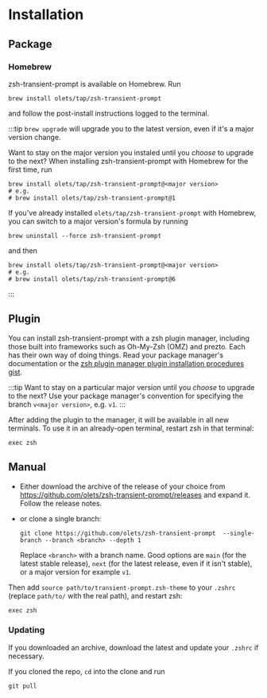 # Installation

## Package

### Homebrew

zsh-transient-prompt is available on Homebrew. Run

```shell
brew install olets/tap/zsh-transient-prompt
```

and follow the post-install instructions logged to the terminal.

:::tip
`brew upgrade` will upgrade you to the latest version, even if it's a major version change.

Want to stay on the major version you instaled until you _choose_ to upgrade to the next? When installing zsh-transient-prompt with Homebrew for the first time, run

```shell
brew install olets/tap/zsh-transient-prompt@<major version>
# e.g.
# brew install olets/tap/zsh-transient-prompt@1
```

If you've already installed `olets/tap/zsh-transient-prompt` with Homebrew, you can switch to a major version's formula by running

```shell
brew uninstall --force zsh-transient-prompt
```

and then

```shell
brew install olets/tap/zsh-transient-prompt@<major version>
# e.g.
# brew install olets/tap/zsh-transient-prompt@6
```

:::

## Plugin

You can install zsh-transient-prompt with a zsh plugin manager, including those built into frameworks such as Oh-My-Zsh (OMZ) and prezto. Each has their own way of doing things. Read your package manager's documentation or the [zsh plugin manager plugin installation procedures gist](https://gist.github.com/olets/06009589d7887617e061481e22cf5a4a).

:::tip
Want to stay on a particular major version until you _choose_ to upgrade to the next? Use your package manager's convention for specifying the branch `v<major version>`, e.g. `v1`.
:::

After adding the plugin to the manager, it will be available in all new terminals. To use it in an already-open terminal, restart zsh in that terminal:

```shell
exec zsh
```

## Manual

- Either download the archive of the release of your choice from <https://github.com/olets/zsh-transient-prompt/releases> and expand it. Follow the release notes.

- or clone a single branch:

  ```shell
  git clone https://github.com/olets/zsh-transient-prompt  --single-branch --branch <branch> --depth 1
  ```

  Replace `<branch>` with a branch name. Good options are `main` (for the latest stable release), `next` (for the latest release, even if it isn't stable), or a major version for example `v1`.

Then add `source path/to/transient-prompt.zsh-theme` to your `.zshrc` (replace `path/to/` with the real path), and restart zsh:

```shell
exec zsh
```

### Updating

If you downloaded an archive, download the latest and update your `.zshrc` if necessary.

If you cloned the repo, `cd` into the clone and run

```shell
git pull
```
